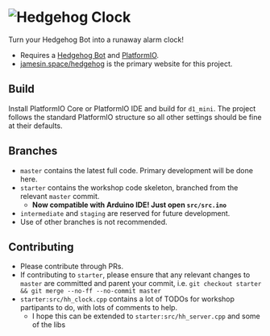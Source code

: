 # ![Hedgehog Clock](https://raw.githubusercontent.com/jda0/hedgehog/gh-pages/assets/hedgehog_clock-vert-light.svg?sanitize=true)

Turn your Hedgehog Bot into a runaway alarm clock!
- Requires a [Hedgehog Bot](//hedgehogbot.co.uk/challenge2.html) and [PlatformIO](//platformio.org).
- [jamesin.space/hedgehog](https://jamesin.space/hedgehog) is the primary website for this project.

## Build

Install PlatformIO Core or PlatformIO IDE and build for `d1_mini`. The project follows the standard PlatformIO structure so all other settings should be fine at their defaults.

## Branches

- `master` contains the latest full code. Primary development will be done here.
- `starter` contains the workshop code skeleton, branched from the relevant `master` commit.
  - **Now compatible with Arduino IDE! Just open `src/src.ino`**
- `intermediate` and `staging` are reserved for future development.
- Use of other branches is not recommended.

## Contributing

- Please contribute through PRs.
- If contributing to `starter`, please ensure that any relevant changes to `master` are committed and parent your commit, i.e. `git checkout starter && git merge --no-ff --no-commit master`
- `starter:src/hh_clock.cpp` contains a lot of TODOs for workshop partipants to do, with lots of comments to help.
    - I hope this can be extended to `starter:src/hh_server.cpp` and some of the libs
